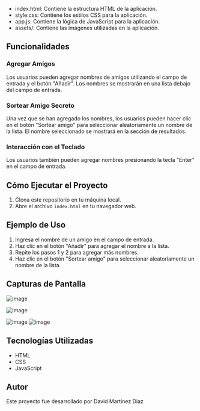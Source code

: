 - index.html: Contiene la estructura HTML de la aplicación.
- style.css: Contiene los estilos CSS para la aplicación.
- app.js: Contiene la lógica de JavaScript para la aplicación.
- assets/: Contiene las imágenes utilizadas en la aplicación.

## Funcionalidades

### Agregar Amigos

Los usuarios pueden agregar nombres de amigos utilizando el campo de entrada y el botón "Añadir". Los nombres se mostrarán en una lista debajo del campo de entrada.

### Sortear Amigo Secreto

Una vez que se han agregado los nombres, los usuarios pueden hacer clic en el botón "Sortear amigo" para seleccionar aleatoriamente un nombre de la lista. 
El nombre seleccionado se mostrará en la sección de resultados.

### Interacción con el Teclado

Los usuarios también pueden agregar nombres presionando la tecla "Enter" en el campo de entrada.

## Cómo Ejecutar el Proyecto

1. Clona este repositorio en tu máquina local.
2. Abre el archivo `index.html` en tu navegador web.

## Ejemplo de Uso

1. Ingresa el nombre de un amigo en el campo de entrada.
2. Haz clic en el botón "Añadir" para agregar el nombre a la lista.
3. Repite los pasos 1 y 2 para agregar más nombres.
4. Haz clic en el botón "Sortear amigo" para seleccionar aleatoriamente un nombre de la lista.

## Capturas de Pantalla

![image](https://github.com/user-attachments/assets/6c7aef4b-f789-4b88-8712-1ec15ffa5d7e)

![image](https://github.com/user-attachments/assets/24f3d861-112b-41c9-a4fb-484737402a2e)

![image](https://github.com/user-attachments/assets/66df9d13-e151-42e6-a728-64911d32671c)
![image](https://github.com/user-attachments/assets/a3fed379-7b14-4bb6-bd9c-e7269e749e3f)




## Tecnologías Utilizadas

- HTML
- CSS
- JavaScript


## Autor
Este proyecto fue desarrollado por David Martinez Diaz

